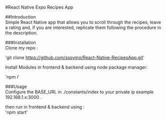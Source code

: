 #React Native Expo Recipes App <br>

##Introduction <br>
Simple React Native app that allows you to scroll through the recipes, leave a rating and, if you are interested, replicate them following the procedure in the description.<br>

###Installation <br>
Clone my repo : <br>

'git clone https://github.com/sssymo/React-Native-RecipesApp.git'

Install Modules in frontend & backend using node package manager: <br>

'npm i'

###Usage <br>
Configure the BASE_URL in ./constants/index to your private ip example 192.168.1.x:3000 .

then run in frontend & backend using :<br>
'npm start' 

